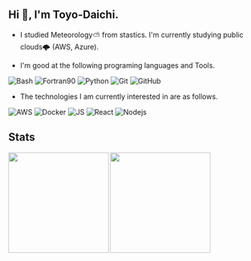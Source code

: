 ## Hi 👋, I'm Toyo-Daichi.
- I studied Meteorology⛅️ from stastics. I'm currently studying public clouds🌩 (AWS, Azure).

- I'm good at the following programing languages and Tools. 
  
![Bash](https://img.shields.io/badge/-Bash-black.svg?logo=GNU%20Bash&style=plastic")
![Fortran90](https://img.shields.io/badge/-fortran90-black?logo=fortran)
![Python](https://img.shields.io/badge/-Python-black?logo=Python)
![Git](https://img.shields.io/badge/-Git-black?logo=Git)
![GitHub](https://img.shields.io/badge/-GitHub-black?logo=GitHub)

- The technologies I am currently interested in are as follows.  
  
![AWS](https://img.shields.io/badge/-AWS-black?logo=amazon-aws&style=flat)
![Docker](https://img.shields.io/badge/-Docker-black?logo=Docker) 
![JS](https://img.shields.io/badge/-Javascript-black?logo=javascript&style=flat)
![React](https://img.shields.io/badge/-React-black?logo=react&style=flat)
![Nodejs](https://img.shields.io/badge/-npm-black?logo=npm&style=flat)

## Stats
<a href="https://github.com/anuraghazra/github-readme-stats">
<img align="left" src="https://github-readme-stats.vercel.app/api?username=Toyo-Daichi&count_private=true&theme=default&show_icons=true&include_all_commits=true"/ height="200">
</a>
  
<a href="https://github.com/anuraghazra/github-readme-stats">
<img align="left" src="https://github-readme-stats.vercel.app/api/top-langs/?username=Toyo-Daichi&theme=default&show_icons=true&count_private=true&hide=jupyter%20notebook"/ height="200">
</a>
